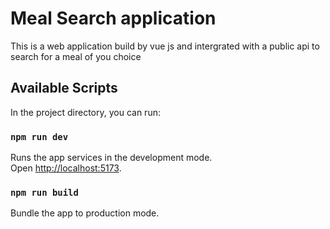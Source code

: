 # Meal Search application

This is a web application build by vue js and intergrated with a public api to search for a meal of you choice

## Available Scripts

In the project directory, you can run:

### `npm run dev`

Runs the app services in the development mode.\
Open [http://localhost:5173](http://localhost:5173).

### `npm run build`

Bundle the app to production mode.
